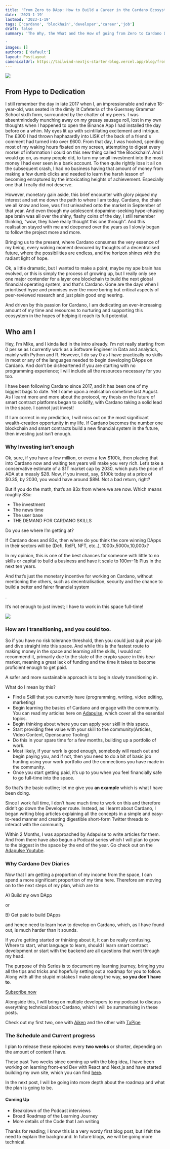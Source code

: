 ```yaml
---
title: 'From Zero to DApp: How to Build a Career in the Cardano Ecosystem | Diary #1'
date: '2023-1-19'
lastmod: '2023-1-19'
tags: ['cardano', 'blockhain','developer','career','job']
draft: false
summary: 'The Why, the What and the How of going from Zero to Cardano Dev in 12 months or less.

'
images: []
authors: ['default']
layout: PostLayout
canonicalUrl: https://tailwind-nextjs-starter-blog.vercel.app/blog/from-zero-to-dApp-how-to-build-a-career-in-the-cardano-ecosystem-diary-1z
---
```


![](https://substackcdn.com/image/fetch/w_1456,c_limit,f_auto,q_auto:good,fl_progressive:steep/https%3A%2F%2Fsubstack-post-media.s3.amazonaws.com%2Fpublic%2Fimages%2F205afe48-c009-4ea5-9092-30fc3147a0e0_2048x1536.png)

## From Hype to Dedication

I still remember the day in late 2017 when I, an impressionable and naive 18-year-old, was seated in the dimly lit Cafeteria of the Guernsey Grammar School sixth form, surrounded by the chatter of my peers. I was absentmindedly munching away on my greasy sausage roll, lost in my own thoughts when I happened to open the Binance App I had installed the day before on a whim. My eyes lit up with scintillating excitement and intrigue. The £300 I had thrown haphazardly into LISK of the back of a friend's comment had turned into over £600. From that day, I was hooked, spending most of my waking hours fixated on my screen, attempting to digest every morsel of information I could on this new thing called ‘the Blockchain’. And I would go on, as many people did, to turn my small investment into the most money I had ever seen in a bank account. To then quite rightly lose it all on the subsequent crash, I had no business having that amount of money from making a few dumb clicks and needed to learn the harsh lesson of becoming enraptured by the intoxicating heights of achievement. Especially one that I really did not deserve.

However, monetary gain aside, this brief encounter with glory piqued my interest and set me down the path to where I am today. Cardano, the chain we all know and love, was first unleashed onto the market in September of that year. And even though my adolescent dopamine-seeking hype-chasing ape brain was all over the shiny, flashy coins of the day, I still remember thinking, “wow, they have really thought this one through”. And this realisation stayed with me and deepened over the years as I slowly began to follow the project more and more.

Bringing us to the present, where Cardano consumes the very essence of my being, every waking moment devoured by thoughts of a decentralised future, where the possibilities are endless, and the horizon shines with the radiant light of hope.

Ok, a little dramatic, but I wanted to make a point; maybe my ape brain has evolved, or this is simply the process of growing up, but I really only see one major contender for a layer one blockchain to build the next global financial operating system, and that's Cardano. Gone are the days when I prioritised hype and promises over the more boring but critical aspects of peer-reviewed research and just plain good engineering.

And driven by this passion for Cardano, I am dedicating an ever-increasing amount of my time and resources to nurturing and supporting this ecosystem in the hopes of helping it reach its full potential.

## Who am I

Hey, I’m Mike, and I kinda lied in the intro already. I’m not really starting from 0 per se as I currently work as a Software Engineer in Data and analytics, mainly with Python and R. However, I do say 0 as I have practically no skills in most or any of the languages needed to begin developing DApps on Cardano. And don’t be disheartened if you are starting with no programming experience; I will include all the resources necessary for you too.

I have been following Cardano since 2017, and it has been one of my biggest bags to date. Yet I came upon a realisation sometime last August. As I learnt more and more about the protocol, my thesis on the future of smart contract platforms began to solidify, with Cardano taking a solid lead in the space. I cannot just invest!

If I am correct in my prediction, I will miss out on the most significant wealth-creation opportunity in my life. If Cardano becomes the number one blockchain and smart contracts build a new financial system in the future, then investing just isn’t enough.

### Why Investing isn’t enough

Ok, sure, if you have a few million, or even a few $100k, then placing that into Cardano now and waiting ten years will make you very rich. Let’s take a conservative estimate of a $1T market cap by 2030, which puts the price of ADA at a measly $28. Now, if you invest, say, $100k today at a price of $0.35, by 2030, you would have around $8M. Not a bad return, right?

But if you do the math, that’s an 83x from where we are now. Which means roughly 83x:

- The investment
- The news time
- The user base
- THE DEMAND FOR CARDANO SKILLS

Do you see where I’m getting at?

If Cardano does and 83x, then where do you think the core winning DApps in their sectors will be (Defi, RelFI, NFT, etc..), 1000x,5000x,10,000x?

In my opinion, this is one of the best chances for someone with little to no skills or capital to build a business and have it scale to $100m-$1b Plus in the next ten years.

And that’s just the monetary incentive for working on Cardano, without mentioning the others, such as decentralisation, security and the chance to build a better and fairer financial system

.

It’s not enough to just invest; I have to work in this space full-time!

![](https://substackcdn.com/image/fetch/w_1456,c_limit,f_auto,q_auto:good,fl_progressive:steep/https%3A%2F%2Fsubstack-post-media.s3.amazonaws.com%2Fpublic%2Fimages%2F83e0aeaf-4fbb-464f-87db-66620a639a7e_470x200.png)

### How am I transitioning, and you could too.

So if you have no risk tolerance threshold, then you could just quit your job and dive straight into this space. And while this is the fastest route to making money in the space and learning all the skills, I would not recommend it, primarily due to the state of the crypto space in this bear market, meaning a great lack of funding and the time it takes to become proficient enough to get paid.

A safer and more sustainable approach is to begin slowly transitioning in.

What do I mean by this?

- Find a Skill that you currently have (programming, writing, video editing, marketing)
- Begin learning the basics of Cardano and engage with the community. You can read my articles here on [Adapulse](https://adapulse.io/), which cover all the essential topics.
- Begin thinking about where you can apply your skill in this space.
- Start providing free value with your skill to the community(Articles, Video Content, Opensource Tooling)
- Do this in your spare time for a few months, building up a portfolio of work.
- Most likely, if your work is good enough, somebody will reach out and begin paying you, and if not, then you need to do a bit of basic job hunting using your work portfolio and the connections you have made in the community.
- Once you start getting paid, it’s up to you when you feel financially safe to go full-time into the space.

So that’s the basic outline; let me give you **an example** which is what I have been doing.

Since I work full time, I don’t have much time to work on this and therefore didn’t go down the Developer route. Instead, as I learnt about Cardano, I began writing blog articles explaining all the concepts in a simple and easy-to-read manner and creating digestible short-form Twitter threads to interact with the community.

Within 2 Months, I was approached by Adapulse to write articles for them. And from there have also begun a Podcast series which I will plan to grow to the biggest in the space by the end of the year. Go check out on the [Adapulse Youtube](https://www.youtube.com/watch?v=fZPa-55melY&list=PL67adn4YrG9lToXrvpxBpIuUU9YSiOQNQ).

### Why Cardano Dev Diaries

Now that I am getting a proportion of my income from the space, I can spend a more significant proportion of my time here. Therefore am moving on to the next steps of my plan, which are to:

A) Build my own DApp

or

B) Get paid to build DApps

and hence need to learn how to develop on Cardano, which, as I have found out, is much harder than it sounds.

If you’re getting started or thinking about it, It can be really confusing. Where to start, what language to learn, should I learn smart contract development or start with the backend are all questions that went through my head.

The purpose of this Series is to document my learning journey, bringing you all the tips and tricks and hopefully setting out a roadmap for you to follow. Along with all the stupid mistakes I make along the way, **so you don’t have to**.

[Subscribe now](https://blocksplained.substack.com/subscribe?)

Alongside this, I will bring on multiple developers to my podcast to discuss everything technical about Cardano, which I will be summarising in these posts.

Check out my first two, one with [Aiken](https://www.youtube.com/watch?v=oL0eMDK-TP8&list=PL67adn4YrG9lToXrvpxBpIuUU9YSiOQNQ&index=6) and the other with [TxPipe](https://www.youtube.com/watch?v=lESg1EnxAUQ&list=PL67adn4YrG9lToXrvpxBpIuUU9YSiOQNQ&index=8)

### The Schedule and Current progress

I plan to release these episodes every **two weeks** or shorter, depending on the amount of content I have.

These past Two weeks since coming up with the blog idea, I have been working on learning front-end Dev with React and Next.js and have started building my own site, which you can find [here](https://my-site-coral-two.vercel.app/).

In the next post, I will be going into more depth about the roadmap and what the plan is going to be.

#### Coming Up

- Breakdown of the Podcast interviews
- Broad Roadmap of the Learning Journey
- More details of the Code that I am writing

Thanks for reading; I know this is a very wordy first blog post, but I felt the need to explain the background. In future blogs, we will be going more technical.
